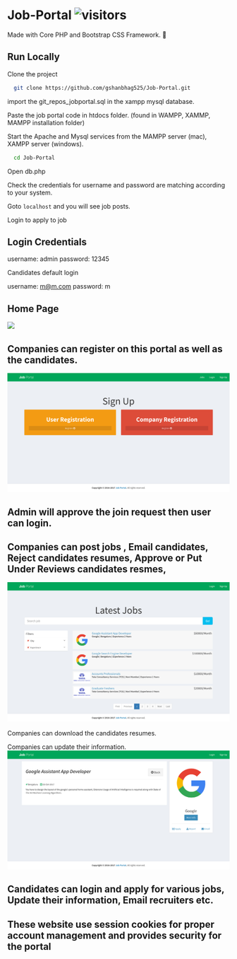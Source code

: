 # Job-Portal ![visitors](https://bit.ly/30KYszm)
Made with Core PHP and Bootstrap CSS Framework. 🤍

## Run Locally

Clone the project

```bash
  git clone https://github.com/gshanbhag525/Job-Portal.git
```

import the git_repos_jobportal.sql in the xampp mysql database.


Paste the job portal code in htdocs folder. (found in WAMPP, XAMMP, MAMPP installation folder)

Start the Apache and Mysql services from the MAMPP server (mac), XAMPP server (windows).

```bash
  cd Job-Portal
```

Open db.php

Check the credentials for username and password are matching according to your system.

Goto ```localhost``` and you will see job posts.

Login to apply to job 

## Login Credentials

username: admin  password: 12345

Candidates default login

username: m@m.com  password: m

## Home Page
![](screenshots/homepage.jpg)
## Companies can register on this portal as well as the candidates.
![](screenshots/signup.jpg)
## Admin will approve the join request then user can login.
## Companies can post jobs , Email candidates, Reject candidates resumes, Approve or Put Under Reviews candidates resmes,
![](screenshots/joblisting.jpg)

Companies can download the candidates resumes.

Companies can update their information.
![](screenshots/companypage.jpg)
## Candidates can login and apply for various jobs, Update their information, Email recruiters etc.

## These website use session cookies for proper account management and provides security for the portal
